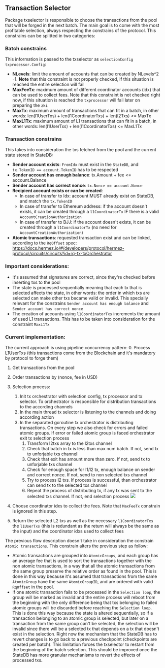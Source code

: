 ## Transaction Selector
Package txselector is responsible to choose the transactions from the pool that will be forged in the next batch.
The main goal is to come with the most profitable selection, always respecting the constrains of the protocol.
This constrains can be splitted in two categories:

### Batch constrains

This information is passed to the txselector as `selectionConfig txprocessor.Config`:
- **NLevels**: limit the amount of accounts that can be created by NLevels^2 -1.
  **Note** that this constraint is not properly checked, if this situation is reached the entire selection will fail
- **MaxFeeTx**: maximum amount of different coordinator accounts (idx) that can be used to collect fees.
  Note that this constraint is not checked right now, if this situation is reached the `txprocessor` will fail later on preparing the `zki`
- **MaxTx**: maximum amount of transactions that can fit in a batch, in other words: len(l1UserTxs) + len(l1CoordinatorTxs) + len(l2Txs) <= MaxTx
- **MaxL1Tx**: maximum amount of L1 transactions that can fit in a batch, in other words: len(l1UserTxs) + len(l1CoordinatorTxs) <= MaxL1Tx

### Transaction constrains 

This takes into consideration the txs fetched from the pool and the current state stored in StateDB:
- **Sender account exists**: `FromIdx` must exist in the `StateDB`, and `tx.TokenID == account.TokenID` has to be respected
- **Sender account has enough balance**: tx.Amount + fee <= account.Balance
- **Sender account has correct nonce**: `tx.Nonce == account.Nonce`
- **Recipient account exists or can be created**:
    - In case of transfer to Idx: account MUST already exist on StateDB, and match the `tx.TokenID`
    - In case of transfer to Ethereum address: if the account doesn't exists, it can be created through a `l1CoordinatorTx` IF there is a valid `AccountCreationAuthorization`
    - In case of transfer to BJJ: if the account doesn't exists, it can be created through a `l1CoordinatorTx` (no need for `AccountCreationAuthorization`)
- **Atomic transactions**: requested transaction exist and can be linked,
  according to the `RqOffset` spec: https://docs.hermez.io/#/developers/protocol/hermez-protocol/circuits/circuits?id=rq-tx-txOrchestrator

### Important considerations:
- It's assumed that signatures are correct, since they're checked before inserting txs to the pool
- The state is processed sequentially meaning that each tx that is selected affects the state, in other words:
  the order in which txs are selected can make other txs became valid or invalid.
  This specially relevant for the constrains `Sender account has enough balance` and `Sender account has correct nonce`
- The creation of accounts using `l1CoordinatorTxs` increments the amount of used L1 transactions.
  This has to be taken into consideration for the constraint `MaxL1Tx`

### Current implementation:

The current approach is using pipeline concurrency pattern:
0. Process L1UserTxs (this transactions come from the Blockchain and it's mandatory by protocol to forge them)
1. Get transactions from the pool
2. Order transactions by (nonce, fee in USD)
3. Selection process:
   1. Init tx orchestrator with selection config, tx processor and tx selector. Tx orchestrator is responsible for distribution transactions to the according channels
   2. In the main thread tx selector is listening to the channels and doing according action
   3. In the separated goroutine tx orchestrator is distributing transactions. On every step we also check for errors and failed atomic groups. If error or failed atomic group is faced orchestrator exit tx selection process
      1. Transform l2txs array to the l2txs channel
      2. Check that batch in tx is less than max num batch. If not, send tx to unforjable txs channel
      3. Check that exit has amount more than zero. If not, send tx to unforjable txs channel
      4. Check for enough space for l1/l2 tx, enough balance on sender and correct nonce. If not, send to non selected txs channel
      5. Try to process l2 txs. If process is successful, than orchestrator can send tx to the selected txs channel
      6. Repeat the process of distributing tx, if any tx was sent to the selected txs channel. If not, end selection process
         ![](https://i.imgur.com/3M3bFKo.png)

4. Choose coordinator idxs to collect the fees. Note that `MaxFeeTx` constrain is ignored in this step.
5. Return the selected L2 txs as well as the necessary `l1CoordinatorTxs` the `l1UserTxs`
   (this is redundant as the return will always be the same as the input) and the coordinator idxs used to collect fees

The previous flow description doesn't take in consideration the constrain `Atomic transactions`.
This constrain alters the previous step as follow:
- Atomic transactions are grouped into `AtomicGroups`, and each group has an average fee that is used to sort the transactions together with the non atomic transactions,
  in a way that all the atomic transactions from the same group preserve the relative order as found in the pool.
  This is done in this way because it's assumed that transactions from the same `AtomicGroup`
  have the same `AtomicGroupID`, and are ordered with valid `RqOffset` in the pool.
- If one atomic transaction fails to be processed in the `Selection loop`,
  the group will be marked as invalid and the entire process will reboot from the beginning with the only difference being that
  txs belonging to failed atomic groups will be discarded before reaching the `Selection loop`.
  This is done this way because the state is altered sequentially, so if a transaction belonging to an atomic group is selected,
  but later on a transaction from the same group can't be selected, the selection will be invalid since there will be a selected tx that depends on a tx that
  doesn't exist in the selection. Right now the mechanism that the StateDB has to revert changes is to go back to a previous checkpoint (checkpoints are created per batch).
  This limitation forces the txselector to restart from the beginning of the batch selection.
  This should be improved once the StateDB has more granular mechanisms to revert the effects of processed txs.
